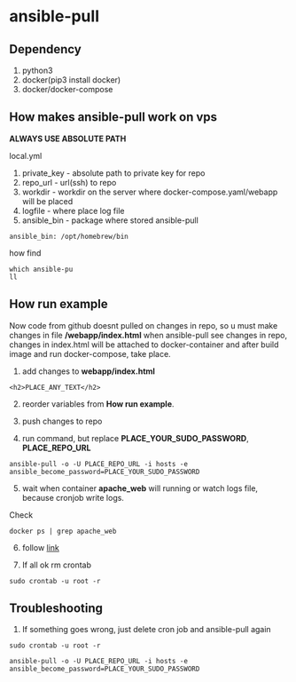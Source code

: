 # ansible-pull

## Dependency

1. python3
2. docker(pip3 install docker)
3. docker/docker-compose

## How makes ansible-pull work on vps

**ALWAYS USE ABSOLUTE PATH**

local.yml

1. private_key - absolute path to private key for repo
2. repo_url - url(ssh) to repo
3. workdir - workdir on the server where docker-compose.yaml/webapp will be placed
4. logfile - where place log file
5. ansible_bin - package where stored ansible-pull

```
ansible_bin: /opt/homebrew/bin
```

how find

```
which ansible-pu
ll
```

## How run example

Now code from github doesnt pulled on changes in repo, so u must make changes in file **/webapp/index.html** when ansible-pull see changes in repo, changes in index.html will be attached to docker-container and after build image and run docker-compose, take place.

1. add changes to **webapp/index.html**

```
<h2>PLACE_ANY_TEXT</h2>
```

2. reorder variables from **How run example**.

3. push changes to repo

4. run command, but replace **PLACE_YOUR_SUDO_PASSWORD**, **PLACE_REPO_URL**

```
ansible-pull -o -U PLACE_REPO_URL -i hosts -e ansible_become_password=PLACE_YOUR_SUDO_PASSWORD
```

5. wait when container **apache_web** will running or watch logs file, because cronjob write logs.

Check

```
docker ps | grep apache_web
```

6. follow [link](http://localhost:8080/)

7. If all ok rm crontab

```
sudo crontab -u root -r
```

## Troubleshooting

1. If something goes wrong, just delete cron job and ansible-pull again

```
sudo crontab -u root -r

ansible-pull -o -U PLACE_REPO_URL -i hosts -e ansible_become_password=PLACE_YOUR_SUDO_PASSWORD

```

